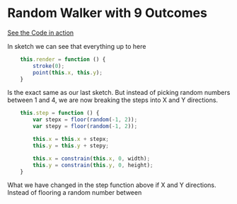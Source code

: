 # Random Walker with 9 Outcomes

[See the Code in action](code.html)

In sketch we can see that everything up to here

```js
    this.render = function () {
        stroke(0);
        point(this.x, this.y);
    }
```
Is the exact same as our last sketch. But instead of picking random numbers between 1 and 4, we are now breaking the steps into X and Y directions.



```js
    this.step = function () {
        var stepx = floor(random(-1, 2));
        var stepy = floor(random(-1, 2));

        this.x = this.x + stepx;
        this.y = this.y + stepy;

        this.x = constrain(this.x, 0, width);
        this.y = constrain(this.y, 0, height);
    }
```

What we have changed in the step function above if X and Y directions. Instead of flooring a random number between
